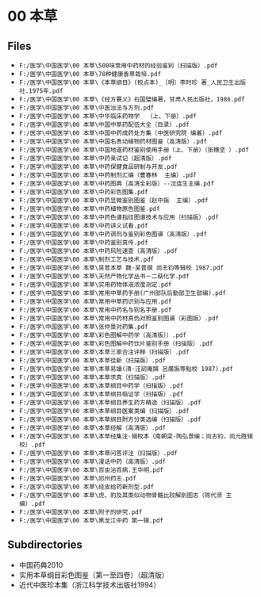 # 00 本草

## Files

- `F:/医学\中国医学\00 本草\500味常用中药材的经验鉴别（扫描版）.pdf`
- `F:/医学\中国医学\00 本草\78种健康香草栽培.pdf`
- `F:/医学\中国医学\00 本草\《本草纲目》(校点本)_〔明〕李时珍 著_人民卫生出版社.1975年.pdf`
- `F:/医学\中国医学\00 本草\《经方要义》石国璧编著，甘肃人民出版社，1986.pdf`
- `F:/医学\中国医学\00 本草\中医治法与方剂.pdf`
- `F:/医学\中国医学\00 本草\中华临床药物学  （上、下册）.pdf`
- `F:/医学\中国医学\00 本草\中国中草药配伍大全（目录）.pdf`
- `F:/医学\中国医学\00 本草\中国中药成药处方集（中医研究院 编着）.pdf`
- `F:/医学\中国医学\00 本草\中国名贵动植物药材图鉴（高清版）.pdf`
- `F:/医学\中国医学\00 本草\中国地道药材鉴别使用手册（上、下册）（张穗坚 ）.pdf`
- `F:/医学\中国医学\00 本草\中药亲试记（超清版）.pdf`
- `F:/医学\中国医学\00 本草\中药保健食品研制与开发.pdf`
- `F:/医学\中国医学\00 本草\中药制剂汇编（曹春林  主编）.pdf`
- `F:/医学\中国医学\00 本草\中药图典（高清全彩版）--沈连生主编.pdf`
- `F:/医学\中国医学\00 本草\中药彩色图集.pdf`
- `F:/医学\中国医学\00 本草\中药显微鉴别图鉴（赵中振  主编）.pdf`
- `F:/医学\中国医学\00 本草\中药植物原色图鉴.pdf`
- `F:/医学\中国医学\00 本草\中药色谱指纹图谱技术与应用（扫描版）.pdf`
- `F:/医学\中国医学\00 本草\中药讲义试看.pdf`
- `F:/医学\中国医学\00 本草\中药调剂与鉴别彩色图谱（高清版）.pdf`
- `F:/医学\中国医学\00 本草\中药鉴别真传.pdf`
- `F:/医学\中国医学\00 本草\中药风险速查（高清版）.pdf`
- `F:/医学\中国医学\00 本草\制剂工艺与技术.pdf`
- `F:/医学\中国医学\00 本草\吴普本草 魏·吴普撰 尚志钧等辑校 1987.pdf`
- `F:/医学\中国医学\00 本草\天然产物化学丛书－二萜化学.pdf`
- `F:/医学\中国医学\00 本草\实用药物体液浓度测定.pdf`
- `F:/医学\中国医学\00 本草\常用中草药手册(广州部队后勤部卫生部编).pdf`
- `F:/医学\中国医学\00 本草\常用中草药识别与应用.pdf`
- `F:/医学\中国医学\00 本草\常用中药名与别名手册.pdf`
- `F:/医学\中国医学\00 本草\常用中药材真伪对照鉴别图谱（彩图版）.pdf`
- `F:/医学\中国医学\00 本草\张仲景对药集.pdf`
- `F:/医学\中国医学\00 本草\彩色图解中药学（高清版））.pdf`
- `F:/医学\中国医学\00 本草\彩色图解中药饮片鉴别手册（扫描版）.pdf`
- `F:/医学\中国医学\00 本草\本草三家合注评释（扫描版）.pdf`
- `F:/医学\中国医学\00 本草\本草從新（扫描版）.pdf`
- `F:/医学\中国医学\00 本草\本草易讀(清·汪訒庵撰 呂廣振等點校 1987).pdf`
- `F:/医学\中国医学\00 本草\本草求真（扫描版）.pdf`
- `F:/医学\中国医学\00 本草\本草纲目中药学（扫描版）.pdf`
- `F:/医学\中国医学\00 本草\本草纲目临证学（扫描版）.pdf`
- `F:/医学\中国医学\00 本草\本草纲目养生药方精选（扫描版）.pdf`
- `F:/医学\中国医学\00 本草\本草纲目医案类编（扫描版）.pdf`
- `F:/医学\中国医学\00 本草\本草纲目附方分类选编（扫描版）.pdf`
- `F:/医学\中国医学\00 本草\本草经解（高清版）.pdf`
- `F:/医学\中国医学\00 本草\本草经集注·辑校本（南朝梁·陶弘景编；尚志钧，尚元胜辑校）.pdf`
- `F:/医学\中国医学\00 本草\本草问答评注（扫描版）.pdf`
- `F:/医学\中国医学\00 本草\漫话中药（高清版）.pdf`
- `F:/医学\中国医学\00 本草\百虫治百病.王华明.pdf`
- `F:/医学\中国医学\00 本草\祁州药志.pdf`
- `F:/医学\中国医学\00 本草\经皮给药新剂型.pdf`
- `F:/医学\中国医学\00 本草\虎、豹及其类似动物骨骼比较解剖图志（陈代贤 主编）.pdf`
- `F:/医学\中国医学\00 本草\附子的研究.pdf`
- `F:/医学\中国医学\00 本草\黑龙江中药 第一辑.pdf`

## Subdirectories

- 中国药典2010
- 实用本草纲目彩色图鉴（第一至四卷）（超清版）
- 近代中医珍本集（浙江科学技术出版社1994）

